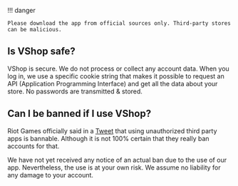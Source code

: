 !!! danger

    Please download the app from official sources only. Third-party stores can be malicious.

## Is VShop safe?
VShop is secure. We do not process or collect any account data. When you log in, we use a specific cookie string that makes it possible to request an API (Application Programming Interface) and get all the data about your store. No passwords are transmitted & stored.

## Can I be banned if I use VShop?
Riot Games officially said in a [Tweet](https://twitter.com/playvalorant/status/1539728676815642624) that using unauthorized third party apps is bannable. Although it is not 100% certain that they really ban accounts for that.

We have not yet received any notice of an actual ban due to the use of our app. Nevertheless, the use is at your own risk. We assume no liability for any damage to your account.